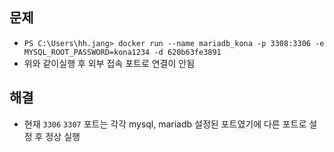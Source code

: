 ## 문제
- `PS C:\Users\hh.jang> docker run --name mariadb_kona -p 3308:3306 -e MYSQL_ROOT_PASSWORD=kona1234 -d 620b63fe3891`
- 위와 같이실행 후 외부 접속 포트로 연결이 안됨

## 해결
- 현재 `3306` `3307` 포트는 각각 mysql, mariadb 설정된 포트였기에 다른 포트로 설정 후 정상 실행
